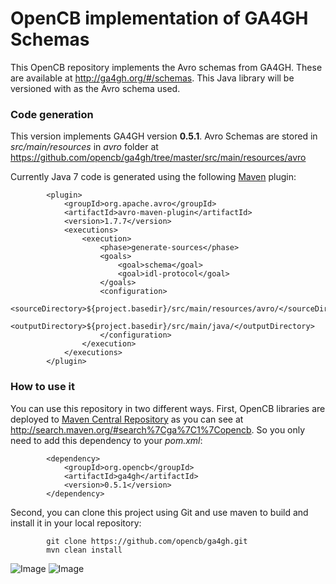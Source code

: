 # OpenCB implementation of GA4GH Schemas

This OpenCB repository implements the Avro schemas from GA4GH. These are available at http://ga4gh.org/#/schemas. This Java library will be versioned with as the Avro schema used.

### Code generation
This version implements GA4GH version **0.5.1**. Avro Schemas are stored in _src/main/resources_ in _avro_ folder at https://github.com/opencb/ga4gh/tree/master/src/main/resources/avro

Currently Java 7 code is generated using the following [Maven](http://maven.apache.org/) plugin:

            <plugin>
                <groupId>org.apache.avro</groupId>
                <artifactId>avro-maven-plugin</artifactId>
                <version>1.7.7</version>
                <executions>
                    <execution>
                        <phase>generate-sources</phase>
                        <goals>
                            <goal>schema</goal>
                            <goal>idl-protocol</goal>
                        </goals>
                        <configuration>
                            <sourceDirectory>${project.basedir}/src/main/resources/avro/</sourceDirectory>
                            <outputDirectory>${project.basedir}/src/main/java/</outputDirectory>
                        </configuration>
                    </execution>
                </executions>
            </plugin>
  
### How to use it
You can use this repository in two different ways. First, OpenCB libraries are deployed to [Maven Central Repository](http://search.maven.org/) as you can see at http://search.maven.org/#search%7Cga%7C1%7Copencb. So you only need to add this dependency to your _pom.xml_:

            <dependency>
                <groupId>org.opencb</groupId>
                <artifactId>ga4gh</artifactId>
                <version>0.5.1</version>
            </dependency>


Second, you can clone this project using Git and use maven to build and install it in your local repository:

            git clone https://github.com/opencb/ga4gh.git
            mvn clean install


![Image](http://www.opencb.org/sites/opencb.org/files/OPENCB_logo_300.png)   ![Image](http://genomicsandhealth.org/files/logo_ga.png)

